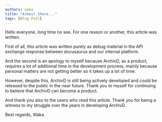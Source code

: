```yaml
---
authors: waka
title: "Almost there..."
tags: [Blog Post]
---
```


Hello everyone, long time no see. For one reason or another, this article was written.

<!--truncate-->

First of all, this article was written purely as debug material in the API exchange response between docusaurus and our internal platform.

And the second is an apology to myself because ArchivD, as a product, requires a lot of additional time in the development process, mainly because personal matters are not getting better so it takes up a lot of time.

However, despite this, ArchivD is still being actively developed and could be released to the public in the near future. Thank you to myself for continuing to believe that ArchivD can become a product.

And thank you also to the users who read this article. Thank you for being a witness to my struggle over the years in developing ArchivD.

Best regards, Waka.